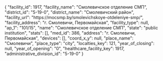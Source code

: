 {
    "facility_id": 1917,
    "facility_name": "Смолевичское отделение СМП",
    "district_id": "5-19-0",
    "district_name": "Смолевичский район",
    "facility_url": "https:\/\/mocsmp.by\/smolevichskoye-otdeleniye-smp\/",
    "facility_address": "г. Смолевичи, Первомайская",
    "facility_type": null,
    "ap_1": "101\/15",
    "name": "Смолевичское отделение СМП",
    "state": "public institution",
    "stats": [],
    "med_id": 386,
    "address": "г. Смолевичи, Первомайская",
    "devices": [],
    "coord_x_y": null,
    "place_name": "Смолевичи",
    "place_type": "city",
    "localties_key": 121,
    "year_of_closing": null,
    "year_of_opening": "0",
    "healthcare_facility_key": 1917,
    "administrative_division_id": "5-19-0"
}